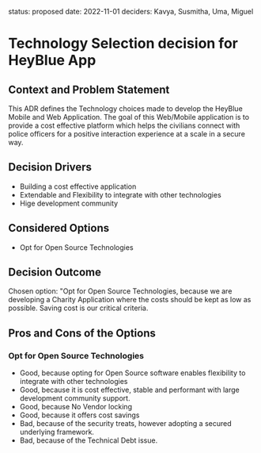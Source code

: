 
status: proposed 
date: 2022-11-01
deciders: Kavya, Susmitha, Uma, Miguel

# Technology Selection decision for HeyBlue App

## Context and Problem Statement

This ADR defines the Technology choices made to develop the HeyBlue Mobile and Web Application.
The goal of this Web/Mobile application is to provide a cost effective platform which helps the civilians connect with police officers for a positive interaction experience at a scale in a secure way. 

## Decision Drivers

* Building a cost effective application
* Extendable and Flexibility to integrate with other technologies
* Hige development community

## Considered Options

* Opt for Open Source Technologies

## Decision Outcome

Chosen option: "Opt for Open Source Technologies, because we are developing a Charity Application where the costs should be kept as low as possible. Saving cost is our critical criteria.


## Pros and Cons of the Options

### Opt for Open Source Technologies

* Good, because opting for Open Source software enables flexibility to integrate with other technologies
* Good, because it is cost effective, stable and performant with large development community support.
* Good, because No Vendor locking
* Good, because it offers cost savings
* Bad, because of the security treats, however adopting a secured underlying framework.
* Bad, because of the Technical Debt issue.


